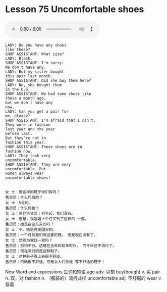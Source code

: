 # Lesson 75 Uncomfortable shoes

​<audio id="audio" controls="" loop="loop">
    <source id="mp3" src="https://online1.tingclass.net/lesson/shi0529/0000/16/75.mp3"> 
</audio>


```
LADY: Do you have any shoes
like these?
SHOP ASSISTANT: What size?
LADY: Black.
SHOP ASSISTANT: I'm sorry.
We don't have any.
LADY: But my sister bought
this pair last month.
SHOP ASSISTANT: Did she buy them here?
LADY: No, she bought them
in the U.S.
SHOP ASSISTANT: We had some shoes like
those a month ago,
but we don't have any
now.
LADY: Can you get a pair for
me, please?
SHOP ASSISTANT: I'm afraid that I can't.
They were in fashion
last year and the year
before last.
But they're not in
fashion this year.
SHOP ASSISTANT: These shoes are in
fashion now.
LADY: They look very
uncomfortable.
SHOP ASSISTANT: They are very
uncomfortable. But
women always wear
uncomfortable shoes!


女 士：像这样的鞋子你们有吗？
售货员：什么尺码的？
女 士：5号的。
售货员：什么颜色？
女 士：黑的售货员：对不起，我们没有。
女 士：但是，我姐姐上个月买到了这样的 一双。
售货员：她是在这儿买的吗？
女 士：不。她是在美国买的。
售货员：一个月前我们有这要的鞋。 但是现在没有了。
女 士：您能为我找一双吗？
售货员：恐怕不行。这鞋在去年和前年时兴， 而今年已不流行了。
售货员：现在流行的是这种鞋子。
女 士：这种鞋子看上去很不舒适。
售货员：的确很不舒适。可是女人们总是 穿不舒适的鞋子！
```


New Word and expressions 生词和短语
ago
adv. 以前
buy(bough)
v. 买
pair
n. 双，对
fashion
n. （服装的）流行式样
uncomfortable
adj. 不舒服的
wear
v. 穿着